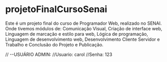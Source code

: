 # projetoFinalCursoSenai
Este é um projeto final do curso de Programador Web, realizado no SENAI. Onde tivemos módulos de: Comunicação Visual, Criação de interface web, Linguagem de marcação e estilo para web, Lógica de programação, Linguagem de desenvolvimento web, Desenvolvimento Cliente Servidor e Trabalho e Conclusão do Projeto e Publicação.

// --USUÁRIO ADMIN:
//Usuario: carol
//Senha: 123